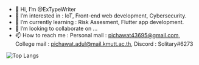 - 👋 Hi, I’m @ExTypeWriter
- 👀 I’m interested in : IoT, Front-end web development, Cybersecurity.
- 🌱 I’m currently learning : Risk Assesment, Flutter app development.
- 💞️ I’m looking to collaborate on ...
- 📫 How to reach me : Personal mail : pichawat43695@gmail.com, College mail : pichawat.adul@mail.kmutt.ac.th, Discord : Solitary#6273

<!---
ExTypeWriter/ExTypeWriter is a ✨ special ✨ repository because its `README.md` (this file) appears on your GitHub profile.
You can click the Preview link to take a look at your changes.
--->
![Top Langs](https://github-readme-stats.vercel.app/api/top-langs/?username=ExTypeWriter&layout=compact&theme=dracula#gh-dark-mode-only)
